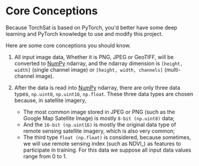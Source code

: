 # Core Conceptions

Because TorchSat is based on PyTorch, 
you'd better have some deep learning and PyTorch knowledge to use and modify this project.

Here are some core conceptions you should know.

1. All input image data, Whether it is PNG, JPEG or GeoTIFF, will be converted to [NumPy](https://numpy.org/) ndarray, 
and the ndarray dimension is `[height, width]` (single channel image) or `[height, width, channels]` (multi-channel image).

2. After the data is read into [NumPy](https://en.wikipedia.org/wiki/Normalized_difference_vegetation_index) ndarray, there are only three data types, `np.uint8`, `np.uint16`, `np.float`. 
These three data types are chosen because, in satellite imagery, 
    - The most common image stored in JPEG or PNG (such as the Google Map Satellite Image) is mostly `8-bit (np.uint8)` data;
    - And the `16-bit (np.uint16)` is mostly the original data type of remote sensing satellite imagery, which is also very common; 
    - The third type `float (np.float)` is considered, because sometimes, we will use remote sensing index (such as NDVI_) as features to participate in training. For this data we suppose all input data values range from 0 to 1.
